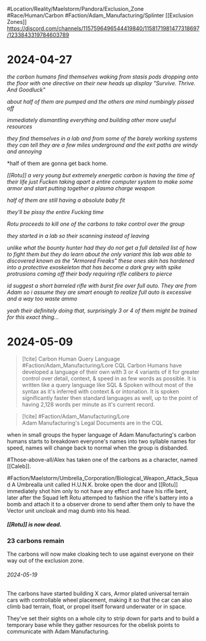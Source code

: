 #Location/Reality/Maelstorm/Pandora/Exclusion_Zone 
#Race/Human/Carbon 
#Faction/Adam_Manufacturing/Splinter 
[[Exclusion Zones]]
https://discord.com/channels/1157596496544419840/1158171981477318697/1233843319784603789

# 2024-04-27
*the carbon humans find themselves waking from stasis pods dropping onto the floor with one directive on their new heads up display "Survive. Thrive. And Goodluck"*

*about half of them are pumped and the others are mind numbingly pissed off*

*immediately dismantling everything and building other more useful resources*

*they find themselves in a lab and from some of the barely working systems they can tell they are a few miles underground and the exit paths are windy and annoying*

*half of them are gonna get back home.

*[[Rotu]] a very young but extremely energetic carbon is having the time of their life just Fucken taking apart a entire computer system to make some armor and start putting together a plasma charge weapon*

*half of them are still having a absolute baby fit*

*they'll be pissy the entire Fucking time*

*Rotu proceeds to kill one of the carbons to take control over the group*

*they started in a lab so their scanning instead of leaving*

*unlike what the bounty hunter had they do not get a full detailed list of how to fight them but they do learn about the only variant this lab was able to discovered known as the "Armored Freaks" these ones skin has hardened into a protective exoskeleton that has become a dark grey with spike protrusions coming off their body requiring rifle calibers to pierce*

*id suggest a short barreled rifle with burst fire over full auto. They are from Adam so i assume they are smart enough to realize full auto is excessive and a way too waste ammo*

*yeah their definitely doing that, surprisingly 3 or 4 of them might be trained for this exact thing...*

# 2024-05-09
> [!cite]  Carbon Human Query Language #Faction/Adam_Manufacturing/Lore CQL
> Carbon Humans have developed a language of their own with 3 or 4 variants of it for greater control over detail, context, & speed in as few words as possible.
> It is written like a query language like SQL & Spoken without most of the syntax as it's inferred with context & or intonation.
> It is spoken significantly faster then standard languages as well, up to the point of having 2,128 words per minute as it's current record.

> [!cite] #Faction/Adam_Manufacturing/Lore  
> Adam Manufacturing's Legal Documents are in the CQL  

when in small groups the hyper language of Adam Manufacturing's carbon humans starts to breakdown everyone's names into two syllable names for speed, names will change back to normal when the group is disbanded.

#Those-above-all/Alex has taken one of the carbons as a character, named [[Caleb]].

#Faction/Maelstorm/Umbrella_Corporation/Biological_Weapon_Attack_Squad
A Umbrealla unit called H.U.N.K. broke open the door and [[Rotu]] immediately shot him only to not have any effect and have his rifle bent, later after the Squad left Rotu attemped to fashion the rifle's battery into a bomb and attach it to a observer drone to send after them only to have the Vector unit uncloak and mag dumb into his head.

##### [[Rotu]] is now dead.
### 23 carbons remain 

The carbons will now make cloaking tech to use against everyone on their way out of the exclusion zone.

###### 2024-05-19

The carbons have started building X cars, Armor plated universal terrain cars with controllable wheel placement, making it so that the car can also climb bad terrain, float, or propel itself forward underwater or in space.

They've set their sights on a whole city to strip down for parts and to build a temporary base while they gather resources for the obelisk points to communicate with Adam Manufacturing.

